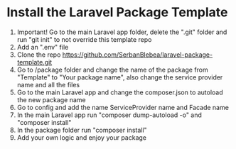 # Install the Laravel Package Template

1. Important! Go to the main Laravel app folder, delete the ".git" folder and run "git init" to not override this template repo
2. Add an ".env" file
3. Clone the repo https://github.com/SerbanBlebea/laravel-package-template.git
4. Go to /package folder and change the name of the package from "Template" to "Your package name", also change the service provider name and all the files
5. Go to the main Laravel app and change the composer.json to autoload the new package name
6. Go to config and add the name ServiceProvider name and Facade name
7. In the main Laravel app run "composer dump-autoload -o" and "composer install"
8. In the package folder run "composer install"
9. Add your own logic and enjoy your package
